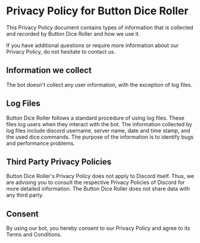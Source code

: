 # Privacy Policy for Button Dice Roller

This Privacy Policy document contains types of information that is collected and recorded by Button Dice Roller and how
we use it.

If you have additional questions or require more information about our Privacy Policy, do not hesitate to contact us.

## Information we collect

The bot doesn't collect any user information, with the exception of log files.

## Log Files

Button Dice Roller follows a standard procedure of using log files. These files log users when they interact with the
bot. The information collected by log files include discord username, server name, date and time stamp, and the used
dice commands. The purpose of the information is to identify bugs and performance problems.

## Third Party Privacy Policies

Button Dice Roller's Privacy Policy does not apply to Discord itself. Thus, we are advising you to consult the
respective Privacy Policies of Discord for more detailed information. The Button Dice Roller does not share data with
any third party.

## Consent

By using our bot, you hereby consent to our Privacy Policy and agree to its Terms and Conditions.